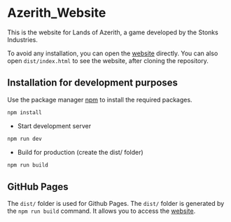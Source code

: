 # Azerith_Website

<!--
Git commits:
https://gitmoji.dev/

TODO: Add links on team
TODO: Re-Add the nav bar
TODO: Add missing link in nav bar
-->

This is the website for Lands of Azerith, a game developed by the Stonks Industries.

To avoid any installation, you can open the [website](https://stonksindustries.github.io/Azerith_Website/dist) directly.
You can also open `dist/index.html` to see the website, after cloning the repository.

## Installation for development purposes

Use the package manager [npm](https://www.npmjs.com/) to install the required packages.

```bash
npm install
```

- Start development server

```bash
npm run dev
```

- Build for production (create the dist/ folder)

```bash
npm run build
```

## GitHub Pages

The `dist/` folder is used for Github Pages. The `dist/` folder is generated by the `npm run build` command.
It allows you to access the [website](https://stonksindustries.github.io/Azerith_Website/dist).

